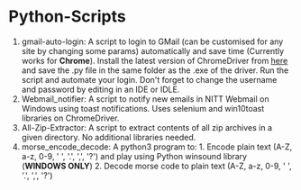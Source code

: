 # Python-Scripts
1. gmail-auto-login: A script to login to GMail (can be customised for any site by changing some params) automatically and save time     (Currently works for **Chrome**). Install the latest version of ChromeDriver from [here](https://sites.google.com/a/chromium.org/chromedriver/downloads) and save the .py file in the same folder as the .exe of the driver. Run the script and automate your login. Don't forget to change the username and password by editing in an IDE or IDLE.
2. Webmail_notifier: A script to notify new emails in NITT Webmail on Windows using toast notifications. Uses selenium and win10toast libraries on ChromeDriver.
3. All-Zip-Extractor: A script to extract contents of all zip archives in a given directory. No additional libraries needed.
4. morse_encode_decode: A python3 program to:
                        1. Encode plain text (A-Z, a-z, 0-9, ' ', '.', ',', '?') and play using Python winsound library (**WINDOWS ONLY**)
                        2. Decode morse code to plain text (A-Z, a-z, 0-9, ' ', '.', ',', '?')
